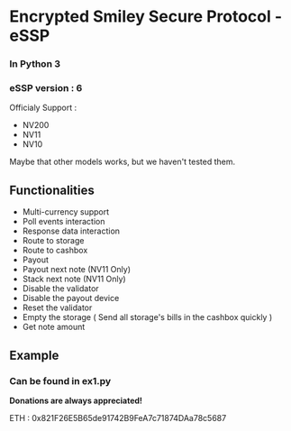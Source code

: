 # Encrypted Smiley Secure Protocol - eSSP
### In Python 3
### eSSP version : 6

Officialy Support : 
* NV200
* NV11
* NV10

Maybe that other models works, but we haven't tested them.

## Functionalities

* Multi-currency support
* Poll events interaction
* Response data interaction
* Route to storage
* Route to cashbox
* Payout
* Payout next note (NV11 Only)
* Stack next note (NV11 Only)
* Disable the validator
* Disable the payout device
* Reset the validator
* Empty the storage ( Send all storage's bills in the cashbox quickly )
* Get note amount 

## Example
### Can be found in ex1.py


**Donations are always appreciated!**

ETH : 0x821F26E5B65de91742B9FeA7c71874DAa78c5687
